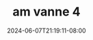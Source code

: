 --- 
title: "am vanne 4"
description: "nonton  video bokep am vanne 4 simontok full vidio baru"
date: 2024-06-07T21:19:11-08:00
file_code: "vzw9g71vilir"
draft: false
cover: "3wr0voz8c05nh5qi.jpg"
tags: ["vanne", "bokep-indo", "bokep-viral", "bokep-ig"]
length: 15
fld_id: "1483130"
foldername: "Am vanne new"
categories: ["Am vanne new"]
views: 0
---